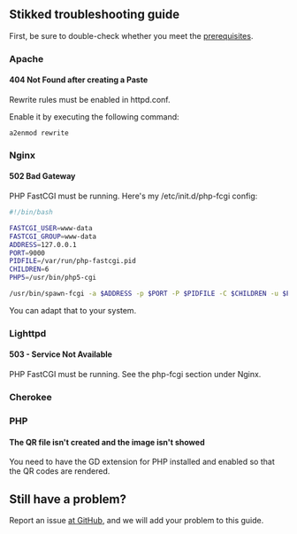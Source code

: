 Stikked troubleshooting guide
-----------------------------

First, be sure to double-check whether you meet the [prerequisites](//github.com/claudehohl/Stikked#prerequisites).

### Apache

#### 404 Not Found after creating a Paste

Rewrite rules must be enabled in httpd.conf.

Enable it by executing the following command:

```a2enmod rewrite```

### Nginx

#### 502 Bad Gateway

PHP FastCGI must be running. Here's my /etc/init.d/php-fcgi config:

```bash
#!/bin/bash

FASTCGI_USER=www-data
FASTCGI_GROUP=www-data
ADDRESS=127.0.0.1
PORT=9000
PIDFILE=/var/run/php-fastcgi.pid
CHILDREN=6
PHP5=/usr/bin/php5-cgi

/usr/bin/spawn-fcgi -a $ADDRESS -p $PORT -P $PIDFILE -C $CHILDREN -u $FASTCGI_USER -g $FASTCGI_GROUP -f $PHP5
```

You can adapt that to your system.

### Lighttpd

#### 503 - Service Not Available

PHP FastCGI must be running. See the php-fcgi section under Nginx.

### Cherokee

### PHP

#### The QR file isn't created and the image isn't showed

You need to have the GD extension for PHP installed and enabled so that the QR codes are rendered.

Still have a problem?
---------------------

Report an issue [at GitHub](//github.com/claudehohl/Stikked/issues), and we will add your problem to this guide.
